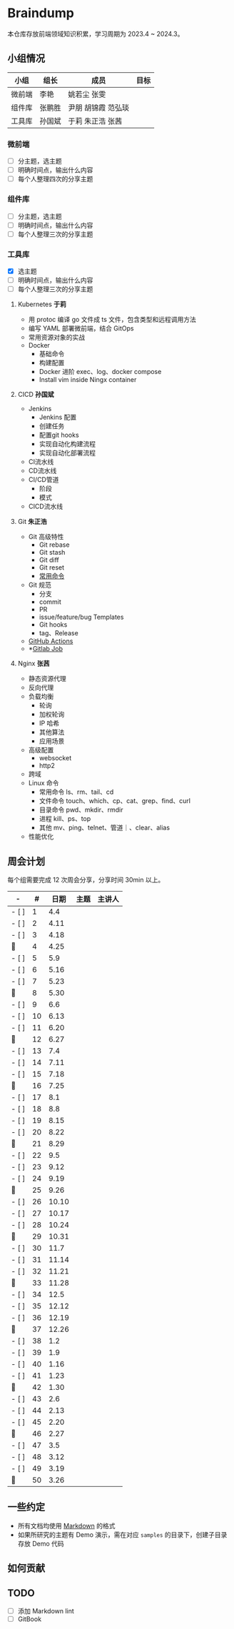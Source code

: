 # Braindump

本仓库存放前端领域知识积累，学习周期为 2023.4 ~ 2024.3。

## 小组情况

| 小组   | 组长   | 成员               | 目标 |
| ------ | ------ | ------------------ | ---- |
| 微前端 | 李艳   | 姚若尘 张雯        |      |
| 组件库 | 张鹏胜 | 尹朋 胡锦霞 范弘琰 |      |
| 工具库 | 孙国斌 | 于莉 朱正浩 张茜   |      |

<!-- 列出每个小组详细的年度规划，什么时间点，谁完成什么事情 -->

### 微前端

- [ ] 分主题，选主题
- [ ] 明确时间点，输出什么内容
- [ ] 每个人整理四次的分享主题

### 组件库

- [ ] 分主题，选主题
- [ ] 明确时间点，输出什么内容
- [ ] 每个人整理三次的分享主题

### 工具库

- [x] 选主题
- [ ] 明确时间点，输出什么内容
- [ ] 每个人整理三次的分享主题

1. Kubernetes **于莉**

   - 用 protoc 编译 go 文件成 ts 文件，包含类型和远程调用方法
   - 编写 YAML 部署微前端，结合 GitOps
   - 常用资源对象的实战
   - Docker
     - 基础命令
     - 构建配置
     - Docker 进阶 exec、log、docker compose
     - Install vim inside Ningx container

2. CICD **孙国斌**

   - Jenkins
     - Jenkins 配置
     - 创建任务
     - 配置git hooks
     - 实现自动化构建流程
     - 实现自动化部署流程
   - CI流水线
   - CD流水线
   - CI/CD管道
     - 阶段
     - 模式
   - CICD流水线

3. Git **朱正浩**

   - Git 高级特性
     - Git rebase
     - Git stash
     - Git diff
     - Git reset
     - [常用命令](https://github.com/Zhuzhenghao/git-tips)
   - Git 规范
     - 分支
     - commit
     - PR
     - issue/feature/bug Templates
     - Git hooks
     - tag、Release
   - [GitHub Actions](https://docs.github.com/en/actions)
   - \*[Gitlab Job](https://gitlab.daocloud.cn/help/ci/examples/index)

4. Nginx **张茜**

   - 静态资源代理
   - 反向代理
   - 负载均衡
     - 轮询 
     - 加权轮询
     - IP 哈希
     - 其他算法
     - 应用场景
   - 高级配置
     - websocket
     - http2
   - 跨域
   - Linux 命令
     - 常用命令 ls、rm、tail、cd
     - 文件命令 touch、which、cp、cat、grep、find、curl
     - 目录命令 pwd、mkdir、rmdir
     - 进程 kill、ps、top
     - 其他 mv、ping、telnet、管道｜、clear、alias
   - 性能优化

## 周会计划

每个组需要完成 12 次周会分享，分享时间 30min 以上。

| -     | #   | 日期  | 主题 | 主讲人 |
| ----- | --- | ----- | ---- | ------ |
| - [ ] | 1   | 4.4   |      |        |
| - [ ] | 2   | 4.11  |      |        |
| - [ ] | 3   | 4.18  |      |        |
| 🙈    | 4   | 4.25  |      |        |
| - [ ] | 5   | 5.9   |      |        |
| - [ ] | 6   | 5.16  |      |        |
| - [ ] | 7   | 5.23  |      |        |
| 🙈    | 8   | 5.30  |      |        |
| - [ ] | 9   | 6.6   |      |        |
| - [ ] | 10  | 6.13  |      |        |
| - [ ] | 11  | 6.20  |      |        |
| 🙈    | 12  | 6.27  |      |        |
| - [ ] | 13  | 7.4   |      |        |
| - [ ] | 14  | 7.11  |      |        |
| - [ ] | 15  | 7.18  |      |        |
| 🙈    | 16  | 7.25  |      |        |
| - [ ] | 17  | 8.1   |      |        |
| - [ ] | 18  | 8.8   |      |        |
| - [ ] | 19  | 8.15  |      |        |
| - [ ] | 20  | 8.22  |      |        |
| 🙈    | 21  | 8.29  |      |        |
| - [ ] | 22  | 9.5   |      |        |
| - [ ] | 23  | 9.12  |      |        |
| - [ ] | 24  | 9.19  |      |        |
| 🙈    | 25  | 9.26  |      |        |
| - [ ] | 26  | 10.10 |      |        |
| - [ ] | 27  | 10.17 |      |        |
| - [ ] | 28  | 10.24 |      |        |
| 🙈    | 29  | 10.31 |      |        |
| - [ ] | 30  | 11.7  |      |        |
| - [ ] | 31  | 11.14 |      |        |
| - [ ] | 32  | 11.21 |      |        |
| 🙈    | 33  | 11.28 |      |        |
| - [ ] | 34  | 12.5  |      |        |
| - [ ] | 35  | 12.12 |      |        |
| - [ ] | 36  | 12.19 |      |        |
| 🙈    | 37  | 12.26 |      |        |
| - [ ] | 38  | 1.2   |      |        |
| - [ ] | 39  | 1.9   |      |        |
| - [ ] | 40  | 1.16  |      |        |
| - [ ] | 41  | 1.23  |      |        |
| 🙈    | 42  | 1.30  |      |        |
| - [ ] | 43  | 2.6   |      |        |
| - [ ] | 44  | 2.13  |      |        |
| - [ ] | 45  | 2.20  |      |        |
| 🙈    | 46  | 2.27  |      |        |
| - [ ] | 47  | 3.5   |      |        |
| - [ ] | 48  | 3.12  |      |        |
| - [ ] | 49  | 3.19  |      |        |
| 🙈    | 50  | 3.26  |      |        |

## 一些约定

- 所有文档均使用 [Markdown](https://www.markdownguide.org/) 的格式
- 如果所研究的主题有 Demo 演示，需在对应 `samples` 的目录下，创建子目录存放 Demo 代码

## 如何贡献

## TODO

- [ ] 添加 Markdown lint
- [ ] GitBook

